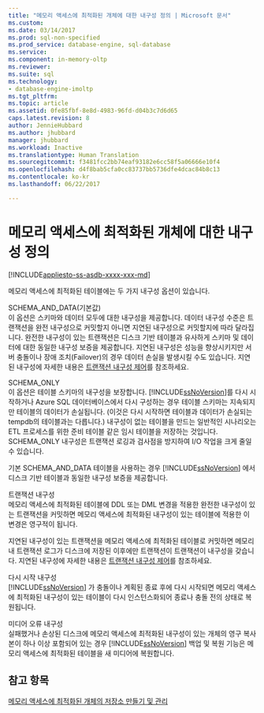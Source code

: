```yaml
---
title: "메모리 액세스에 최적화된 개체에 대한 내구성 정의 | Microsoft 문서"
ms.custom: 
ms.date: 03/14/2017
ms.prod: sql-non-specified
ms.prod_service: database-engine, sql-database
ms.service: 
ms.component: in-memory-oltp
ms.reviewer: 
ms.suite: sql
ms.technology:
- database-engine-imoltp
ms.tgt_pltfrm: 
ms.topic: article
ms.assetid: 0fe85fbf-8e8d-4983-96fd-d04b3c7d6d65
caps.latest.revision: 8
author: JennieHubbard
ms.author: jhubbard
manager: jhubbard
ms.workload: Inactive
ms.translationtype: Human Translation
ms.sourcegitcommit: f3481fcc2bb74eaf93182e6cc58f5a06666e10f4
ms.openlocfilehash: d4f8bab5cfa0cc83737bb5736dfe4dcac84b8c13
ms.contentlocale: ko-kr
ms.lasthandoff: 06/22/2017

---
```

# <a name="defining-durability-for-memory-optimized-objects"></a>메모리 액세스에 최적화된 개체에 대한 내구성 정의
[!INCLUDE[appliesto-ss-asdb-xxxx-xxx-md](../../includes/appliesto-ss-asdb-xxxx-xxx-md.md)]

  메모리 액세스에 최적화된 테이블에는 두 가지 내구성 옵션이 있습니다.  
  
 SCHEMA_AND_DATA(기본값)  
 이 옵션은 스키마와 데이터 모두에 대한 내구성을 제공합니다. 데이터 내구성 수준은 트랜잭션을 완전 내구성으로 커밋할지 아니면 지연된 내구성으로 커밋할지에 따라 달라집니다. 완전한 내구성이 있는 트랜잭션은 디스크 기반 테이블과 유사하게 스키마 및 데이터에 대한 동일한 내구성 보증을 제공합니다. 지연된 내구성은 성능을 향상시키지만 서버 충돌이나 장애 조치(Failover)의 경우 데이터 손실을 발생시킬 수도 있습니다. 지연된 내구성에 자세한 내용은 [트랜잭션 내구성 제어](../../relational-databases/logs/control-transaction-durability.md)를 참조하세요.  
  
 SCHEMA_ONLY  
 이 옵션은 테이블 스키마의 내구성을 보장합니다. [!INCLUDE[ssNoVersion](../../includes/ssnoversion-md.md)]를 다시 시작하거나 Azure SQL 데이터베이스에서 다시 구성하는 경우 테이블 스키마는 지속되지만 테이블의 데이터가 손실됩니다. (이것은 다시 시작하면 테이블과 데이터가 손실되는 tempdb의 테이블과는 다릅니다.) 내구성이 없는 테이블을 만드는 일반적인 시나리오는 ETL 프로세스를 위한 준비 테이블 같은 임시 테이블을 저장하는 것입니다. SCHEMA_ONLY 내구성은 트랜잭션 로깅과 검사점을 방지하여 I/O 작업을 크게 줄일 수 있습니다.  
  
 기본 SCHEMA_AND_DATA 테이블을 사용하는 경우 [!INCLUDE[ssNoVersion](../../includes/ssnoversion-md.md)] 에서 디스크 기반 테이블과 동일한 내구성 보증을 제공합니다.  
  
 트랜잭션 내구성  
 메모리 액세스에 최적화된 테이블에 DDL 또는 DML 변경을 적용한 완전한 내구성이 있는 트랜잭션을 커밋하면 메모리 액세스에 최적화된 내구성이 있는 테이블에 적용한 이 변경은 영구적이 됩니다.  
  
 지연된 내구성이 있는 트랜잭션을 메모리 액세스에 최적화된 테이블로 커밋하면 메모리 내 트랜잭션 로그가 디스크에 저장된 이후에만 트랜잭션이 트랜잭션이 내구성을 갖습니다. 지연된 내구성에 자세한 내용은 [트랜잭션 내구성 제어](../../relational-databases/logs/control-transaction-durability.md)를 참조하세요.  
  
 다시 시작 내구성  
 [!INCLUDE[ssNoVersion](../../includes/ssnoversion-md.md)] 가 충돌이나 계획된 종료 후에 다시 시작되면 메모리 액세스에 최적화된 내구성이 있는 테이블이 다시 인스턴스화되어 종료나 충돌 전의 상태로 복원됩니다.  
  
 미디어 오류 내구성  
 실패했거나 손상된 디스크에 메모리 액세스에 최적화된 내구성이 있는 개체의 영구 복사본이 하나 이상 포함되어 있는 경우 [!INCLUDE[ssNoVersion](../../includes/ssnoversion-md.md)] 백업 및 복원 기능은 메모리 액세스에 최적화된 테이블을 새 미디어에 복원합니다.  
  
## <a name="see-also"></a>참고 항목  
 [메모리 액세스에 최적화된 개체의 저장소 만들기 및 관리](../../relational-databases/in-memory-oltp/creating-and-managing-storage-for-memory-optimized-objects.md)  
  
  

